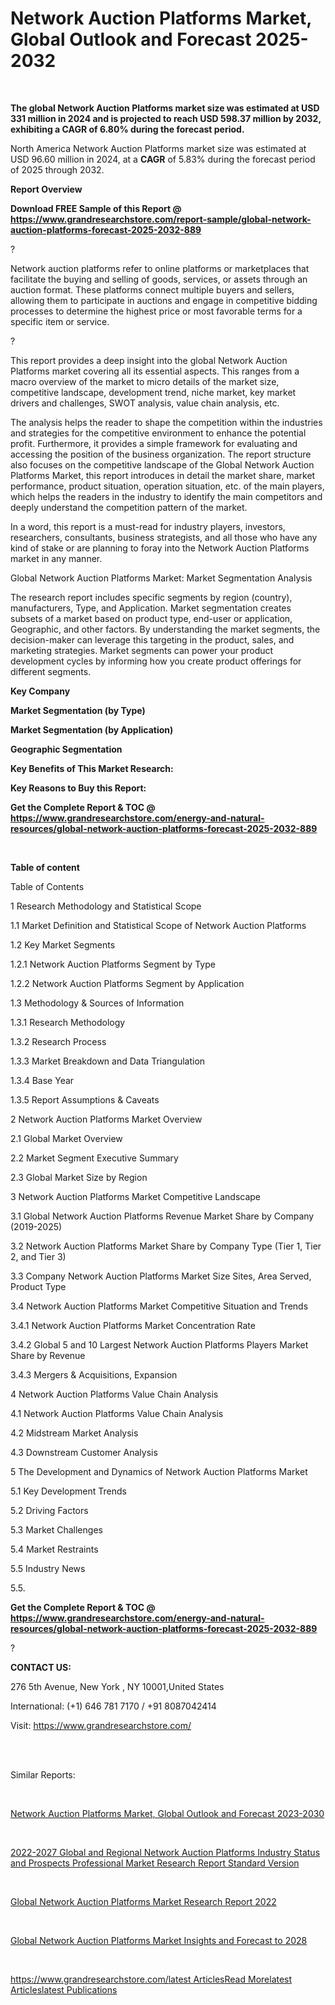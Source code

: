 <h1>Network Auction Platforms Market, Global Outlook and Forecast 2025-2032</h1><br/><p><strong>The global Network Auction Platforms market size was estimated at USD 331 million in 2024 and is projected to reach USD 598.37 million by 2032, exhibiting a <strong>CAGR</strong> of 6.80% during the forecast period.</strong></p>
 
 
 
 <p>North America Network Auction Platforms market size was estimated at USD 96.60 million in 2024, at a <strong>CAGR</strong> of 5.83% during the forecast period of 2025 through 2032.</p>
 
 
 
 <p><strong>Report Overview</strong></p>
 
 
 
 <div><b>Download FREE Sample of this Report @ <a href="https://www.grandresearchstore.com/report-sample/global-network-auction-platforms-forecast-2025-2032-889">https://www.grandresearchstore.com/report-sample/global-network-auction-platforms-forecast-2025-2032-889</a></b></div>
 
 
 
 <p>? </p>
 
 
 
 <p>Network auction platforms refer to online platforms or marketplaces that facilitate the buying and selling of goods, services, or assets through an auction format. These platforms connect multiple buyers and sellers, allowing them to participate in auctions and engage in competitive bidding processes to determine the highest price or most favorable terms for a specific item or service.</p>
 
 
 
 <p>? </p>
 
 
 
 <p>This report provides a deep insight into the global Network Auction Platforms market covering all its essential aspects. This ranges from a macro overview of the market to micro details of the market size, competitive landscape, development trend, niche market, key market drivers and challenges, SWOT analysis, value chain analysis, etc.</p>
 
 
 
 <p>The analysis helps the reader to shape the competition within the industries and strategies for the competitive environment to enhance the potential profit. Furthermore, it provides a simple framework for evaluating and accessing the position of the business organization. The report structure also focuses on the competitive landscape of the Global Network Auction Platforms Market, this report introduces in detail the market share, market performance, product situation, operation situation, etc. of the main players, which helps the readers in the industry to identify the main competitors and deeply understand the competition pattern of the market.</p>
 
 
 
 <p>In a word, this report is a must-read for industry players, investors, researchers, consultants, business strategists, and all those who have any kind of stake or are planning to foray into the Network Auction Platforms market in any manner.</p>
 
 
 
 <p>Global Network Auction Platforms Market: Market Segmentation Analysis</p>
 
 
 
 <p>The research report includes specific segments by region (country), manufacturers, Type, and Application. Market segmentation creates subsets of a market based on product type, end-user or application, Geographic, and other factors. By understanding the market segments, the decision-maker can leverage this targeting in the product, sales, and marketing strategies. Market segments can power your product development cycles by informing how you create product offerings for different segments.</p>
 
 
 
 <p><strong>Key Company</strong></p>
 
 
 
 <p><strong>Market Segmentation (by Type)</strong></p>
 
 
 
 <p><strong>Market Segmentation (<strong>by Application</strong>)</strong></p>
 
 
 
 <p><strong>Geographic Segmentation</strong></p>
 
 
 
 <p><strong>Key Benefits of This Market Research:</strong></p>
 
 
 
 <p><strong>Key <strong>Reasons to Buy</strong> this Report:</strong></p>
 
 
 
 <div><b>Get the Complete Report & TOC @ <a href="https://www.grandresearchstore.com/energy-and-natural-resources/global-network-auction-platforms-forecast-2025-2032-889">https://www.grandresearchstore.com/energy-and-natural-resources/global-network-auction-platforms-forecast-2025-2032-889</a></b></div>
 
 
 
 <p><br />
 
 <b>Table of content</b></p>
 
 
 
 <p>Table of Contents<br />
 
 1 Research Methodology and Statistical Scope<br />
 
 1.1 Market Definition and Statistical Scope of Network Auction Platforms<br />
 
 1.2 Key Market Segments<br />
 
 1.2.1 Network Auction Platforms Segment by Type<br />
 
 1.2.2 Network Auction Platforms Segment by Application<br />
 
 1.3 Methodology & Sources of Information<br />
 
 1.3.1 Research Methodology<br />
 
 1.3.2 Research Process<br />
 
 1.3.3 Market Breakdown and Data Triangulation<br />
 
 1.3.4 Base Year<br />
 
 1.3.5 Report Assumptions & Caveats<br />
 
 2 Network Auction Platforms Market Overview<br />
 
 2.1 Global Market Overview<br />
 
 2.2 Market Segment Executive Summary<br />
 
 2.3 Global Market Size by Region<br />
 
 3 Network Auction Platforms Market Competitive Landscape<br />
 
 3.1 Global Network Auction Platforms Revenue Market Share by Company (2019-2025)<br />
 
 3.2 Network Auction Platforms Market Share by Company Type (Tier 1, Tier 2, and Tier 3)<br />
 
 3.3 Company Network Auction Platforms Market Size Sites, Area Served, Product Type<br />
 
 3.4 Network Auction Platforms Market Competitive Situation and Trends<br />
 
 3.4.1 Network Auction Platforms Market Concentration Rate<br />
 
 3.4.2 Global 5 and 10 Largest Network Auction Platforms Players Market Share by Revenue<br />
 
 3.4.3 Mergers & Acquisitions, Expansion<br />
 
 4 Network Auction Platforms Value Chain Analysis<br />
 
 4.1 Network Auction Platforms Value Chain Analysis<br />
 
 4.2 Midstream Market Analysis<br />
 
 4.3 Downstream Customer Analysis<br />
 
 5 The Development and Dynamics of Network Auction Platforms Market<br />
 
 5.1 Key Development Trends<br />
 
 5.2 Driving Factors<br />
 
 5.3 Market Challenges<br />
 
 5.4 Market Restraints<br />
 
 5.5 Industry News<br />
 
 5.5.</p>
 
 
 
 <div><b>Get the Complete Report & TOC @ <a href="https://www.grandresearchstore.com/energy-and-natural-resources/global-network-auction-platforms-forecast-2025-2032-889">https://www.grandresearchstore.com/energy-and-natural-resources/global-network-auction-platforms-forecast-2025-2032-889</a></b></div>
 
 
 
 <p>? </p>
 
 
 
 <p><b>CONTACT US:</b><br />
 
 276 5th Avenue, New York , NY 10001,United States<br />
 
 International: (+1) 646 781 7170 / +91 8087042414<br />
 
 Visit: <a href="https://www.grandresearchstore.com/">https://www.grandresearchstore.com/</a><br />
 
 <br />
 
 <br />
 
 Similar Reports:<br />
 
 <br />
 
 <a href="https://www.grandresearchstore.com/ict-and-media/global-network-auction-platforms-forecast-2023-2030-508">Network Auction Platforms Market, Global Outlook and Forecast 2023-2030</a><br />
 
 <br />
 
 <a href="https://www.grandresearchstore.com/ict-and-media/global-regional-network-auction-platforms-2022-2027-545">2022-2027 Global and Regional Network Auction Platforms Industry Status and Prospects Professional Market Research Report Standard Version</a><br />
 
 <br />
 
 <a href="https://www.grandresearchstore.com/ict-and-media/global-network-auction-platforms-2022-988">Global Network Auction Platforms Market Research Report 2022</a><br />
 
 <br />
 
 <a href="https://www.grandresearchstore.com/ict-and-media/global-network-auction-platforms-2028-557">Global Network Auction Platforms Market Insights and Forecast to 2028</a><br />
 
 <br />
 
 <a href="https://gyeongbokgung.com">https://www.grandresearchstore.com/</a><a href="https://hallyeomaritime.com">latest Articles</a><a href="https://jingwansa.com">Read More</a><a href="https://nguoiviet.jp/">latest Articles</a><a href="https://www.intelmarketresearch.com/">latest Publications</a></p>